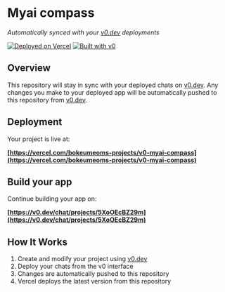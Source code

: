 # Myai compass

*Automatically synced with your [v0.dev](https://v0.dev) deployments*

[![Deployed on Vercel](https://img.shields.io/badge/Deployed%20on-Vercel-black?style=for-the-badge&logo=vercel)](https://vercel.com/bokeumeoms-projects/v0-myai-compass)
[![Built with v0](https://img.shields.io/badge/Built%20with-v0.dev-black?style=for-the-badge)](https://v0.dev/chat/projects/5XoOEcBZ29m)

## Overview

This repository will stay in sync with your deployed chats on [v0.dev](https://v0.dev).
Any changes you make to your deployed app will be automatically pushed to this repository from [v0.dev](https://v0.dev).

## Deployment

Your project is live at:

**[https://vercel.com/bokeumeoms-projects/v0-myai-compass](https://vercel.com/bokeumeoms-projects/v0-myai-compass)**

## Build your app

Continue building your app on:

**[https://v0.dev/chat/projects/5XoOEcBZ29m](https://v0.dev/chat/projects/5XoOEcBZ29m)**

## How It Works

1. Create and modify your project using [v0.dev](https://v0.dev)
2. Deploy your chats from the v0 interface
3. Changes are automatically pushed to this repository
4. Vercel deploys the latest version from this repository